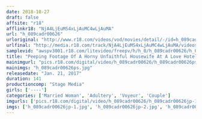 ```yaml
---
date: 2018-10-27
draft: false
affsite: "r18"
afflinkr18: "NjA4LjEuMS4xLjAuMC4wLjAuMA"
url: "h_089cadr00626"
urloriginal: "http://www.r18.com/videos/vod/movies/detail/-/id=h_089cadr00626"
urlfinal: "http://media.r18.com/track/NjA4LjEuMS4xLjAuMC4wLjAuMA/videos/vod/movies/detail/-/id=h_089cadr00626"
samplevid: "awspv3001.r18.com/litevideo/freepv/h/h_0/h_089cadr00626/h_089cadr00626_dmb_w.mp4"
title: "Peeping Footage Of A Horny Unfaithful Housewife At A Love Hotel Orgasmic Cum Crazy Sex"
mainimgurl: "pics.r18.com/digital/video/h_089cadr00626/h_089cadr00626ps.jpg"
mainimgs: "h_089cadr00626ps.jpg"
releasedate: "Jan. 21, 2017"
duration: 141
productioncomp: "Stage Media"
girls: ['----']
categories: ['Married Woman', 'Adultery', 'Voyeur', 'Couple']
imgurls: ['pics.r18.com/digital/video/h_089cadr00626/h_089cadr00626jp-1.jpg', 'pics.r18.com/digital/video/h_089cadr00626/h_089cadr00626jp-2.jpg', 'pics.r18.com/digital/video/h_089cadr00626/h_089cadr00626jp-3.jpg', 'pics.r18.com/digital/video/h_089cadr00626/h_089cadr00626jp-4.jpg', 'pics.r18.com/digital/video/h_089cadr00626/h_089cadr00626jp-5.jpg', 'pics.r18.com/digital/video/h_089cadr00626/h_089cadr00626jp-6.jpg', 'pics.r18.com/digital/video/h_089cadr00626/h_089cadr00626jp-7.jpg', 'pics.r18.com/digital/video/h_089cadr00626/h_089cadr00626jp-8.jpg', 'pics.r18.com/digital/video/h_089cadr00626/h_089cadr00626jp-9.jpg', 'pics.r18.com/digital/video/h_089cadr00626/h_089cadr00626jp-10.jpg', 'pics.r18.com/digital/video/h_089cadr00626/h_089cadr00626jp-11.jpg', 'pics.r18.com/digital/video/h_089cadr00626/h_089cadr00626jp-12.jpg', 'pics.r18.com/digital/video/h_089cadr00626/h_089cadr00626jp-13.jpg', 'pics.r18.com/digital/video/h_089cadr00626/h_089cadr00626jp-14.jpg', 'pics.r18.com/digital/video/h_089cadr00626/h_089cadr00626jp-15.jpg', 'pics.r18.com/digital/video/h_089cadr00626/h_089cadr00626jp-16.jpg', 'pics.r18.com/digital/video/h_089cadr00626/h_089cadr00626jp-17.jpg', 'pics.r18.com/digital/video/h_089cadr00626/h_089cadr00626jp-18.jpg', 'pics.r18.com/digital/video/h_089cadr00626/h_089cadr00626jp-19.jpg', 'pics.r18.com/digital/video/h_089cadr00626/h_089cadr00626jp-20.jpg']
imgs: ['h_089cadr00626jp-1.jpg', 'h_089cadr00626jp-2.jpg', 'h_089cadr00626jp-3.jpg', 'h_089cadr00626jp-4.jpg', 'h_089cadr00626jp-5.jpg', 'h_089cadr00626jp-6.jpg', 'h_089cadr00626jp-7.jpg', 'h_089cadr00626jp-8.jpg', 'h_089cadr00626jp-9.jpg', 'h_089cadr00626jp-10.jpg', 'h_089cadr00626jp-11.jpg', 'h_089cadr00626jp-12.jpg', 'h_089cadr00626jp-13.jpg', 'h_089cadr00626jp-14.jpg', 'h_089cadr00626jp-15.jpg', 'h_089cadr00626jp-16.jpg', 'h_089cadr00626jp-17.jpg', 'h_089cadr00626jp-18.jpg', 'h_089cadr00626jp-19.jpg', 'h_089cadr00626jp-20.jpg']
---
```

